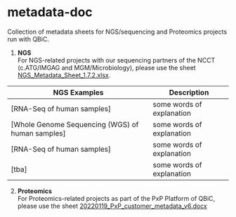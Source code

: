 # metadata-doc
Collection of metadata sheets for NGS/sequencing and Proteomics projects run with QBiC.

1) **NGS**  
For NGS-related projects with our sequencing partners of the NCCT (c.ATG/IMGAG and MGM/Microbiology), please use the sheet [NGS_Metadata_Sheet_1.7.2.xlsx](https://github.com/qbicsoftware/metadata-doc/raw/update_metadata_sheet_November2022/NGS_Metadata_Sheet_1.7.2.xlsx).

| NGS Examples | Description                               |
|----------------------|-------------------------------------------|
| [RNA-Seq of human samples]         | some words of explanation |
| [Whole Genome Sequencing (WGS) of human samples]         | some words of explanation        |
| [RNA-Seq of human samples]          | some words of explanation        |
| [tba]         | some words of explanation        |

2) **Proteomics**  
For Proteomics-related projects as part of the PxP Platform of QBiC, please use the sheet [20220119_PxP_customer_metadata_v6.docx](https://github.com/qbicsoftware/metadata-doc/raw/master/20220119_PxP_customer_metadata_v6.docx)
